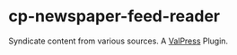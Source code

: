 # cp-newspaper-feed-reader
Syndicate content from various sources. A [ValPress](https://github.com/wp-kitten/valpress) Plugin.
